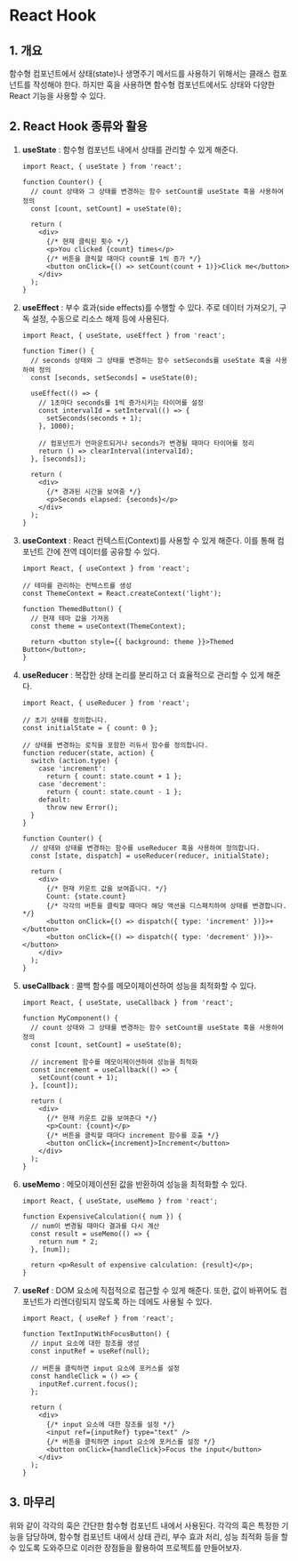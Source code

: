 # React Hook



## 1. 개요

함수형 컴포넌트에서 상태(state)나 생명주기 메서드를 사용하기 위해서는 클래스 컴포넌트를 작성해야 한다. 하지만 훅을 사용하면 함수형 컴포넌트에서도 상태와 다양한 React 기능을 사용할 수 있다.



## 2. React Hook 종류와 활용



1. **useState** : 함수형 컴포넌트 내에서 상태를 관리할 수 있게 해준다.

   ```react
   import React, { useState } from 'react';
   
   function Counter() {
     // count 상태와 그 상태를 변경하는 함수 setCount를 useState 훅을 사용하여 정의
     const [count, setCount] = useState(0);
   
     return (
       <div>
         {/* 현재 클릭된 횟수 */}
         <p>You clicked {count} times</p>
         {/* 버튼을 클릭할 때마다 count를 1씩 증가 */}
         <button onClick={() => setCount(count + 1)}>Click me</button>
       </div>
     );
   }
   ```

   

2. **useEffect** : 부수 효과(side effects)를 수행할 수 있다. 주로 데이터 가져오기, 구독 설정, 수동으로 리소스 해제 등에 사용된다.

   ```react
   import React, { useState, useEffect } from 'react';
   
   function Timer() {
     // seconds 상태와 그 상태를 변경하는 함수 setSeconds를 useState 훅을 사용하여 정의
     const [seconds, setSeconds] = useState(0);
   
     useEffect(() => {
       // 1초마다 seconds를 1씩 증가시키는 타이머를 설정
       const intervalId = setInterval(() => {
         setSeconds(seconds + 1);
       }, 1000);
   
       // 컴포넌트가 언마운트되거나 seconds가 변경될 때마다 타이머를 정리
       return () => clearInterval(intervalId);
     }, [seconds]);
   
     return (
       <div>
         {/* 경과된 시간을 보여줌 */}
         <p>Seconds elapsed: {seconds}</p>
       </div>
     );
   }
   
   ```

   

3. **useContext** : React 컨텍스트(Context)를 사용할 수 있게 해준다. 이를 통해 컴포넌트 간에 전역 데이터를 공유할 수 있다.

   ```react
   import React, { useContext } from 'react';
   
   // 테마를 관리하는 컨텍스트를 생성
   const ThemeContext = React.createContext('light');
   
   function ThemedButton() {
     // 현재 테마 값을 가져옴
     const theme = useContext(ThemeContext);
   
     return <button style={{ background: theme }}>Themed Button</button>;
   }
   
   ```

   

4. **useReducer** : 복잡한 상태 논리를 분리하고 더 효율적으로 관리할 수 있게 해준다.

   ```react
   import React, { useReducer } from 'react';
   
   // 초기 상태를 정의합니다.
   const initialState = { count: 0 };
   
   // 상태를 변경하는 로직을 포함한 리듀서 함수를 정의합니다.
   function reducer(state, action) {
     switch (action.type) {
       case 'increment':
         return { count: state.count + 1 };
       case 'decrement':
         return { count: state.count - 1 };
       default:
         throw new Error();
     }
   }
   
   function Counter() {
     // 상태와 상태를 변경하는 함수를 useReducer 훅을 사용하여 정의합니다.
     const [state, dispatch] = useReducer(reducer, initialState);
   
     return (
       <div>
         {/* 현재 카운트 값을 보여줍니다. */}
         Count: {state.count}
         {/* 각각의 버튼을 클릭할 때마다 해당 액션을 디스패치하여 상태를 변경합니다. */}
         <button onClick={() => dispatch({ type: 'increment' })}>+</button>
         <button onClick={() => dispatch({ type: 'decrement' })}>-</button>
       </div>
     );
   }
   
   ```

   

5. **useCallback** : 콜백 함수를 메모이제이션하여 성능을 최적화할 수 있다.

   ```react
   import React, { useState, useCallback } from 'react';
   
   function MyComponent() {
     // count 상태와 그 상태를 변경하는 함수 setCount를 useState 훅을 사용하여 정의
     const [count, setCount] = useState(0);
   
     // increment 함수를 메모이제이션하여 성능을 최적화
     const increment = useCallback(() => {
       setCount(count + 1);
     }, [count]);
   
     return (
       <div>
         {/* 현재 카운트 값을 보여준다 */}
         <p>Count: {count}</p>
         {/* 버튼을 클릭할 때마다 increment 함수를 호출 */}
         <button onClick={increment}>Increment</button>
       </div>
     );
   }
   
   ```

   

6. **useMemo** : 메모이제이션된 값을 반환하여 성능을 최적화할 수 있다.

   ```react
   import React, { useState, useMemo } from 'react';
   
   function ExpensiveCalculation({ num }) {
     // num이 변경될 때마다 결과를 다시 계산
     const result = useMemo(() => {
       return num * 2;
     }, [num]);
   
     return <p>Result of expensive calculation: {result}</p>;
   }
   
   ```

   

7. **useRef** : DOM 요소에 직접적으로 접근할 수 있게 해준다. 또한, 값이 바뀌어도 컴포넌트가 리렌더링되지 않도록 하는 데에도 사용될 수 있다.

   ```react
   import React, { useRef } from 'react';
   
   function TextInputWithFocusButton() {
     // input 요소에 대한 참조를 생성
     const inputRef = useRef(null);
   
     // 버튼을 클릭하면 input 요소에 포커스를 설정
     const handleClick = () => {
       inputRef.current.focus();
     };
   
     return (
       <div>
         {/* input 요소에 대한 참조를 설정 */}
         <input ref={inputRef} type="text" />
         {/* 버튼을 클릭하면 input 요소에 포커스를 설정 */}
         <button onClick={handleClick}>Focus the input</button>
       </div>
     );
   }
   
   ```

   

## 3. 마무리

위와 같이 각각의 훅은 간단한 함수형 컴포넌트 내에서 사용된다. 각각의 훅은 특정한 기능을 담당하며, 함수형 컴포넌트 내에서 상태 관리, 부수 효과 처리, 성능 최적화 등을 할 수 있도록 도와주므로 이러한 장점들을 활용하여 프로젝트를 만들어보자.